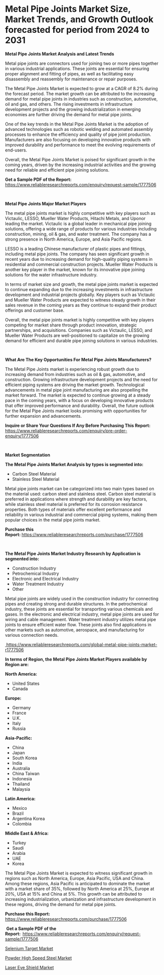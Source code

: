 <p><h1>Metal Pipe Joints Market Size, Market Trends, and Growth Outlook forecasted for period from 2024 to 2031</h1></p><p><strong>Metal Pipe Joints Market Analysis and Latest Trends</strong></p>
<p><p>Metal pipe joints are connectors used for joining two or more pipes together in various industrial applications. These joints are essential for ensuring proper alignment and fitting of pipes, as well as facilitating easy disassembly and reassembly for maintenance or repair purposes.</p><p>The Metal Pipe Joints Market is expected to grow at a CAGR of 8.2% during the forecast period. The market growth can be attributed to the increasing demand for metal pipe joints in industries such as construction, automotive, oil and gas, and others. The rising investments in infrastructure development projects and the growing industrialization in emerging economies are further driving the demand for metal pipe joints.</p><p>One of the key trends in the Metal Pipe Joints Market is the adoption of advanced technologies such as robotic welding and automated assembly processes to enhance the efficiency and quality of pipe joint production. Manufacturers are also focusing on developing innovative products with improved durability and performance to meet the evolving requirements of end-users.</p><p>Overall, the Metal Pipe Joints Market is poised for significant growth in the coming years, driven by the increasing industrial activities and the growing need for reliable and efficient pipe joining solutions.</p></p>
<p><strong>Get a Sample PDF of the Report:&nbsp;</strong> <a href="https://www.reliableresearchreports.com/enquiry/request-sample/1777506">https://www.reliableresearchreports.com/enquiry/request-sample/1777506</a></p>
<p>&nbsp;</p>
<p><strong>Metal Pipe Joints Major Market Players</strong></p>
<p><p>The metal pipe joints market is highly competitive with key players such as Victaulic, LESSO, Mueller Water Products, Hitachi Metals, and Uponor leading the market. Victaulic is a global leader in mechanical pipe joining solutions, offering a wide range of products for various industries including construction, mining, oil & gas, and water treatment. The company has a strong presence in North America, Europe, and Asia Pacific regions.</p><p>LESSO is a leading Chinese manufacturer of plastic pipes and fittings, including metal pipe joints. The company has seen significant growth in recent years due to increasing demand for high-quality piping systems in residential and commercial construction projects. Mueller Water Products is another key player in the market, known for its innovative pipe joining solutions for the water infrastructure industry.</p><p>In terms of market size and growth, the metal pipe joints market is expected to continue expanding due to the increasing investments in infrastructure development and industrial projects globally. Key players such as Victaulic and Mueller Water Products are expected to witness steady growth in their sales revenue in the coming years as they continue to expand their product offerings and customer base.</p><p>Overall, the metal pipe joints market is highly competitive with key players competing for market share through product innovation, strategic partnerships, and acquisitions. Companies such as Victaulic, LESSO, and Mueller Water Products are well-positioned to capitalize on the growing demand for efficient and durable pipe joining solutions in various industries.</p></p>
<p>&nbsp;</p>
<p><strong>What Are The Key Opportunities For Metal Pipe Joints Manufacturers?</strong></p>
<p><p>The Metal Pipe Joints market is experiencing robust growth due to increasing demand from industries such as oil & gas, automotive, and construction. Growing infrastructure development projects and the need for efficient piping systems are driving the market growth. Technological advancements in metal pipe joint manufacturing are also propelling the market forward. The market is expected to continue growing at a steady pace in the coming years, with a focus on developing innovative products that offer improved performance and durability. Overall, the future outlook for the Metal Pipe Joints market looks promising with opportunities for further expansion and advancements.</p></p>
<p><strong>Inquire or Share Your Questions If Any Before Purchasing This Report:</strong> <a href="https://www.reliableresearchreports.com/enquiry/pre-order-enquiry/1777506">https://www.reliableresearchreports.com/enquiry/pre-order-enquiry/1777506</a></p>
<p>&nbsp;</p>
<p><strong>Market Segmentation</strong></p>
<p><strong>The Metal Pipe Joints Market Analysis by types is segmented into:</strong></p>
<p><ul><li>Carbon Steel Material</li><li>Stainless Steel Material</li></ul></p>
<p><p>Metal pipe joints market can be categorized into two main types based on the material used: carbon steel and stainless steel. Carbon steel material is preferred in applications where strength and durability are key factors, while stainless steel material is preferred for its corrosion resistance properties. Both types of materials offer excellent performance and reliability in various industrial and commercial piping systems, making them popular choices in the metal pipe joints market.</p></p>
<p><strong>Purchase this Report:&nbsp;</strong><a href="https://www.reliableresearchreports.com/purchase/1777506">https://www.reliableresearchreports.com/purchase/1777506</a></p>
<p>&nbsp;</p>
<p><strong>The Metal Pipe Joints Market Industry Research by Application is segmented into:</strong></p>
<p><ul><li>Construction Industry</li><li>Petrochemical Industry</li><li>Electronic and Electrical Industry</li><li>Water Treatment Industry</li><li>Other</li></ul></p>
<p><p>Metal pipe joints are widely used in the construction industry for connecting pipes and creating strong and durable structures. In the petrochemical industry, these joints are essential for transporting various chemicals and gases. In the electronic and electrical industry, metal pipe joints are used for wiring and cable management. Water treatment industry utilizes metal pipe joints to ensure efficient water flow. These joints also find applications in other markets such as automotive, aerospace, and manufacturing for various connection needs.</p></p>
<p><a href="https://www.reliableresearchreports.com/global-metal-pipe-joints-market-r1777506">&nbsp;https://www.reliableresearchreports.com/global-metal-pipe-joints-market-r1777506</a></p>
<p><strong>In terms of Region, the Metal Pipe Joints Market Players available by Region are:</strong></p>
<p>
    <p> <strong> North America: </strong>
        <ul>
            <li>United States</li>
            <li>Canada</li>
        </ul>
        </p> 
    <p> <strong> Europe: </strong>
        <ul>
            <li>Germany</li>
            <li>France</li>
            <li>U.K.</li>
            <li>Italy</li>
            <li>Russia</li>
        </ul>
        </p> 
    <p> <strong> Asia-Pacific: </strong>
        <ul>
            <li>China</li>
            <li>Japan</li>
            <li>South Korea</li>
            <li>India</li>
            <li>Australia</li>
            <li>China Taiwan</li>
            <li>Indonesia</li>
            <li>Thailand</li>
            <li>Malaysia</li>
        </ul>
        </p> 
    <p> <strong> Latin America: </strong>
        <ul>
            <li>Mexico</li>
            <li>Brazil</li>
            <li>Argentina Korea</li>
            <li>Colombia</li>
        </ul>
        </p> 
    <p> <strong> Middle East & Africa: </strong>
        <ul>
            <li>Turkey</li>
            <li>Saudi</li>
            <li>Arabia</li>
            <li>UAE</li>
            <li>Korea</li>
        </ul>
    </p>
    </p>
<p><p>The Metal Pipe Joints Market is expected to witness significant growth in regions such as North America, Europe, Asia Pacific, USA and China. Among these regions, Asia Pacific is anticipated to dominate the market with a market share of 35%, followed by North America at 25%, Europe at 20%, USA at 15% and China at 5%. This growth can be attributed to increasing industrialization, urbanization and infrastructure development in these regions, driving the demand for metal pipe joints.</p></p>
<p><strong>Purchase this Report: </strong><a href="https://www.reliableresearchreports.com/purchase/1777506">https://www.reliableresearchreports.com/purchase/1777506</a></p>
<p>&nbsp;<strong>Get a Sample PDF of the Report:&nbsp;&nbsp;</strong><a href="https://www.reliableresearchreports.com/enquiry/request-sample/1777506">https://www.reliableresearchreports.com/enquiry/request-sample/1777506</a></p>
<p><strong></strong></p>
<p><p><a href="https://www.linkedin.com/pulse/selenium-target-market-research-report-reveals-latest-trends-msmue?trackingId=WZKESDSnl5t186%2F2g6vHTw%3D%3D">Selenium Target Market</a></p><p><a href="https://www.linkedin.com/pulse/powder-high-speed-steel-market-dynamics-2024-2031-also-its-prfde?trackingId=SwdjtAR1RAliAykM3TMo0A%3D%3D">Powder High Speed Steel Market</a></p><p><a href="https://www.linkedin.com/pulse/laser-eye-shield-market-outlook-industry-overview-forecast-cj4le?trackingId=NcakiXDfcY3V102CpY%2BC0w%3D%3D">Laser Eye Shield Market</a></p></p>